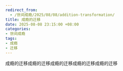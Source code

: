 ```yaml
---
redirect_from:
  - /世间成瘾/2025/08/08/addition-transformation/
title: 成瘾的迁移
date: 2025-08-08 23:15:00 +08:00
categories:
- 世间成瘾
tags:
- 成瘾
- 迁移
---
```


成瘾的迁移成瘾的迁移成瘾的迁移成瘾的迁移成瘾的迁移